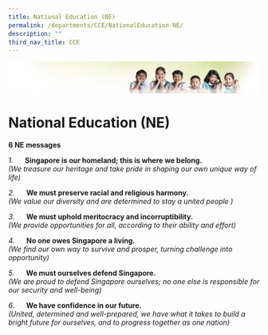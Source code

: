 ```yaml
---
title: National Education (NE)
permalink: /departments/CCE/NationalEducation-NE/
description: ""
third_nav_title: CCE
---
```

![](/images/Banner.jpg)

National Education (NE)
=======================

**6 NE messages**

_1._      **Singapore is our homeland; this is where we belong.**  
_(We treasure our heritage and take pride in shaping our own unique way of life)_

_2._      **We must preserve racial and religious harmony.**  
_(We value our diversity and are determined to stay a united people )_

_3._      **We must uphold meritocracy and incorruptibility.**  
_(We provide opportunities for all, according to their ability and effort)_

_4._      **No one owes Singapore a living.**  
_(We find our own way to survive and prosper, turning challenge into opportunity)_

_5._      **We must ourselves defend Singapore.**  
_(We are proud to defend Singapore ourselves; no one else is responsible for our security and well-being)_

_6._      **We have confidence in our future.**  
_(United, determined and well-prepared, we have what it takes to build a bright future for ourselves, and to progress together as one nation)_